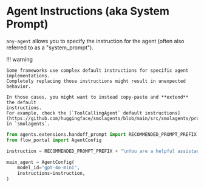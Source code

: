 # Agent Instructions (aka System Prompt)

`any-agent` allows you to specify the instruction for the agent (often also referred to as a "system_prompt").

!!! warning

    Some frameworks use complex default instructions for specific agent implementations.
    Completely replacing those instructions might result in unexpected behavior.

    In those cases, you might want to instead copy-paste and **extend** the default
    instructions.
    For example, check the [`ToolCallingAgent` default instructions](https://github.com/huggingface/smolagents/blob/main/src/smolagents/prompts/toolcalling_agent.yaml) in `smolagents`.


```python
from agents.extensions.handoff_prompt import RECOMMENDED_PROMPT_PREFIX
from flow_portal import AgentConfig

instruction = RECOMMENDED_PROMPT_PREFIX + "\nYou are a helpful assistant that can navigate the web."

main_agent = AgentConfig(
    model_id="gpt-4o-mini",
    instructions=instruction,
)
```
